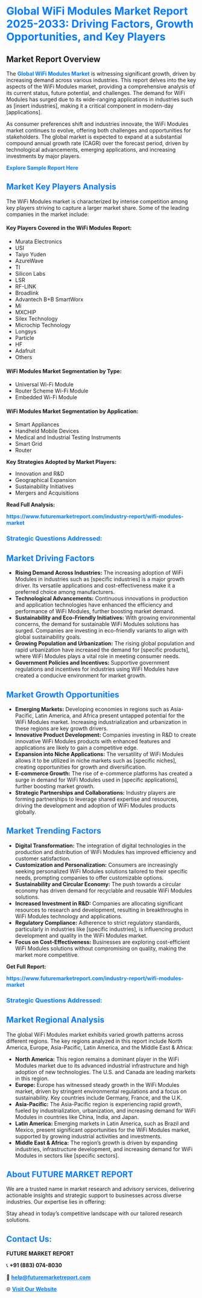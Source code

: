 <h1 style="color: #007BFF;">Global WiFi Modules Market Report 2025-2033: Driving Factors, Growth Opportunities, and Key Players</h1>

<section id="overview">
<h2>Market Report Overview</h2>
<p>The <a href="https://www.futuremarketreport.com/industry-report/wifi-modules-market" style="color: #007BFF; text-decoration: none;"><strong>Global WiFi Modules Market</strong></a> is witnessing significant growth, driven by increasing demand across various industries. This report delves into the key aspects of the WiFi Modules market, providing a comprehensive analysis of its current status, future potential, and challenges. The demand for WiFi Modules has surged due to its wide-ranging applications in industries such as [insert industries], making it a critical component in modern-day [applications].</p>
<p>As consumer preferences shift and industries innovate, the WiFi Modules market continues to evolve, offering both challenges and opportunities for stakeholders. The global market is expected to expand at a substantial compound annual growth rate (CAGR) over the forecast period, driven by technological advancements, emerging applications, and increasing investments by major players.</p>
</section>

<section id="overview">
<p><a href="https://www.futuremarketreport.com/request-sample/reportId=82282" style="color: #007BFF; text-decoration: none;"><strong>Explore Sample Report Here</strong></a></p>
</section>

<section id="key-players">
<h2 style="color: #007BFF;">Market Key Players Analysis</h2>
<p>The WiFi Modules market is characterized by intense competition among key players striving to capture a larger market share. Some of the leading companies in the market include:</p>
<h4>Key Players Covered in the WiFi Modules Report:</h4>
<ul><li>Murata Electronics</li><li>USI</li><li>Taiyo Yuden</li><li>AzureWave</li><li>TI</li><li>Silicon Labs</li><li>LSR</li><li>RF-LINK</li><li>Broadlink</li><li>Advantech B+B SmartWorx</li><li>Mi</li><li>MXCHIP</li><li>Silex Technology</li><li>Microchip Technology</li><li>Longsys</li><li>Particle</li><li>HF</li><li>Adafruit</li><li>Others</li></ul>
<h4>WiFi Modules Market Segmentation by Type:</h4>
<ul><li>Universal Wi-Fi Module</li><li>Router Scheme Wi-Fi Module</li><li>Embedded Wi-Fi Module</li></ul>

<h4>WiFi Modules Market Segmentation by Application:</h4>
<ul><li>Smart Appliances</li><li>Handheld Mobile Devices</li><li>Medical and Industrial Testing Instruments</li><li>Smart Grid</li><li>Router</li></ul>
<p><strong>Key Strategies Adopted by Market Players:</strong></p>
<ul>
<li>Innovation and R&D</li>
<li>Geographical Expansion</li>
<li>Sustainability Initiatives</li>
<li>Mergers and Acquisitions</li>
</ul>
</section>

<section>
<p><strong>Read Full Analysis: </strong></p><a href="https://www.futuremarketreport.com/industry-report/wifi-modules-market" style="color: #007BFF; text-decoration: none;"><strong>https://www.futuremarketreport.com/industry-report/wifi-modules-market</strong></a>
<h3 style="color: #007BFF;">Strategic Questions Addressed:</h3>
</section>

<section id="driving-factors">
<h2 style="color: #007BFF;">Market Driving Factors</h2>
<ul>
<li><strong>Rising Demand Across Industries:</strong> The increasing adoption of WiFi Modules in industries such as [specific industries] is a major growth driver. Its versatile applications and cost-effectiveness make it a preferred choice among manufacturers.</li>
<li><strong>Technological Advancements:</strong> Continuous innovations in production and application technologies have enhanced the efficiency and performance of WiFi Modules, further boosting market demand.</li>
<li><strong>Sustainability and Eco-Friendly Initiatives:</strong> With growing environmental concerns, the demand for sustainable WiFi Modules solutions has surged. Companies are investing in eco-friendly variants to align with global sustainability goals.</li>
<li><strong>Growing Population and Urbanization:</strong> The rising global population and rapid urbanization have increased the demand for [specific products], where WiFi Modules plays a vital role in meeting consumer needs.</li>
<li><strong>Government Policies and Incentives:</strong> Supportive government regulations and incentives for industries using WiFi Modules have created a conducive environment for market growth.</li>
</ul>
</section>

<section id="growth-opportunities">
<h2 style="color: #007BFF;">Market Growth Opportunities</h2>
<ul>
<li><strong>Emerging Markets:</strong> Developing economies in regions such as Asia-Pacific, Latin America, and Africa present untapped potential for the WiFi Modules market. Increasing industrialization and urbanization in these regions are key growth drivers.</li>
<li><strong>Innovative Product Development:</strong> Companies investing in R&D to create innovative WiFi Modules products with enhanced features and applications are likely to gain a competitive edge.</li>
<li><strong>Expansion into Niche Applications:</strong> The versatility of WiFi Modules allows it to be utilized in niche markets such as [specific niches], creating opportunities for growth and diversification.</li>
<li><strong>E-commerce Growth:</strong> The rise of e-commerce platforms has created a surge in demand for WiFi Modules used in [specific applications], further boosting market growth.</li>
<li><strong>Strategic Partnerships and Collaborations:</strong> Industry players are forming partnerships to leverage shared expertise and resources, driving the development and adoption of WiFi Modules products globally.</li>
</ul>
</section>

<section id="trending-factors">
<h2 style="color: #007BFF;">Market Trending Factors</h2>
<ul>
<li><strong>Digital Transformation:</strong> The integration of digital technologies in the production and distribution of WiFi Modules has improved efficiency and customer satisfaction.</li>
<li><strong>Customization and Personalization:</strong> Consumers are increasingly seeking personalized WiFi Modules solutions tailored to their specific needs, prompting companies to offer customizable options.</li>
<li><strong>Sustainability and Circular Economy:</strong> The push towards a circular economy has driven demand for recyclable and reusable WiFi Modules solutions.</li>
<li><strong>Increased Investment in R&D:</strong> Companies are allocating significant resources to research and development, resulting in breakthroughs in WiFi Modules technology and applications.</li>
<li><strong>Regulatory Compliance:</strong> Adherence to strict regulatory standards, particularly in industries like [specific industries], is influencing product development and quality in the WiFi Modules market.</li>
<li><strong>Focus on Cost-Effectiveness:</strong> Businesses are exploring cost-efficient WiFi Modules solutions without compromising on quality, making the market more competitive.</li>
</ul>
</section>

<section>
<p><strong>Get Full Report: </strong></p><a href="https://www.futuremarketreport.com/industry-report/wifi-modules-market" style="color: #007BFF; text-decoration: none;"><strong>https://www.futuremarketreport.com/industry-report/wifi-modules-market</strong></a>
<h3 style="color: #007BFF;">Strategic Questions Addressed:</h3>
</section>


<section id="regional-analysis">
<h2 style="color: #007BFF;">Market Regional Analysis</h2>
<p>The global WiFi Modules market exhibits varied growth patterns across different regions. The key regions analyzed in this report include North America, Europe, Asia-Pacific, Latin America, and the Middle East & Africa:</p>
<ul>
<li><strong>North America:</strong> This region remains a dominant player in the WiFi Modules market due to its advanced industrial infrastructure and high adoption of new technologies. The U.S. and Canada are leading markets in this region.</li>
<li><strong>Europe:</strong> Europe has witnessed steady growth in the WiFi Modules market, driven by stringent environmental regulations and a focus on sustainability. Key countries include Germany, France, and the U.K.</li>
<li><strong>Asia-Pacific:</strong> The Asia-Pacific region is experiencing rapid growth, fueled by industrialization, urbanization, and increasing demand for WiFi Modules in countries like China, India, and Japan.</li>
<li><strong>Latin America:</strong> Emerging markets in Latin America, such as Brazil and Mexico, present significant opportunities for the WiFi Modules market, supported by growing industrial activities and investments.</li>
<li><strong>Middle East & Africa:</strong> The region’s growth is driven by expanding industries, infrastructure development, and increasing demand for WiFi Modules in sectors like [specific sectors].</li>
</ul>
</section>

<footer>
<h2 style="color: #007BFF;">About FUTURE MARKET REPORT</h2>
<p>We are a trusted name in market research and advisory services, delivering actionable insights and strategic support to businesses across diverse industries. Our expertise lies in offering:</p>

<p>Stay ahead in today’s competitive landscape with our tailored research solutions.</p>

<h2 style="color: #007BFF;">Contact Us:</h2>
<p><strong>FUTURE MARKET REPORT</strong></p>
<p>📞 <strong>+91 (883) 074-8030</strong></p>
<p>📧 <strong><a href="mailto:help@futuremarketreport.com" style="color: #007BFF;">help@futuremarketreport.com</a></strong></p>
<p>🌐 <strong><a href="https://www.futuremarketreport.com/" style="color: #007BFF;">Visit Our Website</a></strong></p>
</footer>